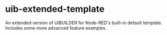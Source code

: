 # uib-extended-template
An extended version of UIBUILDER for Node-RED's built-in default template. Includes some more advanced feature examples.
